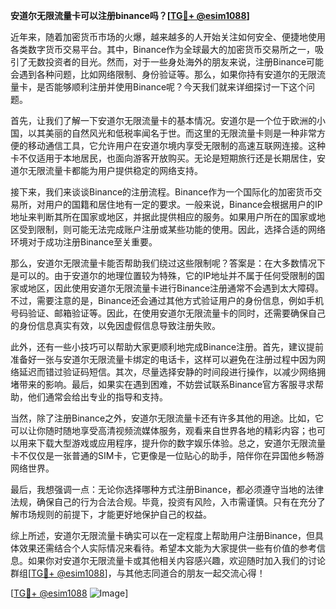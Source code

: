 **安道尔无限流量卡可以注册binance吗？[[TG💪+ @esim1088](https://t.me/s/esim1088)]**

近年来，随着加密货币市场的火爆，越来越多的人开始关注如何安全、便捷地使用各类数字货币交易平台。其中，Binance作为全球最大的加密货币交易所之一，吸引了无数投资者的目光。然而，对于一些身处海外的朋友来说，注册Binance可能会遇到各种问题，比如网络限制、身份验证等。那么，如果你持有安道尔的无限流量卡，是否能够顺利注册并使用Binance呢？今天我们就来详细探讨一下这个问题。

首先，让我们了解一下安道尔无限流量卡的基本情况。安道尔是一个位于欧洲的小国，以其美丽的自然风光和低税率闻名于世。而这里的无限流量卡则是一种非常方便的移动通信工具，它允许用户在安道尔境内享受无限制的高速互联网连接。这种卡不仅适用于本地居民，也面向游客开放购买。无论是短期旅行还是长期居住，安道尔无限流量卡都能为用户提供稳定的网络支持。

接下来，我们来谈谈Binance的注册流程。Binance作为一个国际化的加密货币交易所，对用户的国籍和居住地有一定的要求。一般来说，Binance会根据用户的IP地址来判断其所在国家或地区，并据此提供相应的服务。如果用户所在的国家或地区受到限制，则可能无法完成账户注册或某些功能的使用。因此，选择合适的网络环境对于成功注册Binance至关重要。

那么，安道尔无限流量卡能否帮助我们绕过这些限制呢？答案是：在大多数情况下是可以的。由于安道尔的地理位置较为特殊，它的IP地址并不属于任何受限制的国家或地区，因此使用安道尔无限流量卡进行Binance注册通常不会遇到太大障碍。不过，需要注意的是，Binance还会通过其他方式验证用户的身份信息，例如手机号码验证、邮箱验证等。因此，在使用安道尔无限流量卡的同时，还需要确保自己的身份信息真实有效，以免因虚假信息导致注册失败。

此外，还有一些小技巧可以帮助大家更顺利地完成Binance注册。首先，建议提前准备好一张与安道尔无限流量卡绑定的电话卡，这样可以避免在注册过程中因为网络延迟而错过验证码短信。其次，尽量选择安静的时间段进行操作，以减少网络拥堵带来的影响。最后，如果实在遇到困难，不妨尝试联系Binance官方客服寻求帮助，他们通常会给出专业的指导和支持。

当然，除了注册Binance之外，安道尔无限流量卡还有许多其他的用途。比如，它可以让你随时随地享受高清视频流媒体服务，观看来自世界各地的精彩内容；也可以用来下载大型游戏或应用程序，提升你的数字娱乐体验。总之，安道尔无限流量卡不仅仅是一张普通的SIM卡，它更像是一位贴心的助手，陪伴你在异国他乡畅游网络世界。

最后，我想强调一点：无论你选择哪种方式注册Binance，都必须遵守当地的法律法规，确保自己的行为合法合规。毕竟，投资有风险，入市需谨慎。只有在充分了解市场规则的前提下，才能更好地保护自己的权益。

综上所述，安道尔无限流量卡确实可以在一定程度上帮助用户注册Binance，但具体效果还需结合个人实际情况来看待。希望本文能为大家提供一些有价值的参考信息。如果你对安道尔无限流量卡或其他相关内容感兴趣，欢迎随时加入我们的讨论群组[[TG💪+ @esim1088](https://t.me/s/esim1088)]，与其他志同道合的朋友一起交流心得！

[[TG💪+ @esim1088](https://t.me/s/esim1088) ![Image](https://i.postimg.cc/4NQfJmqS/Snipaste-2025-05-13-00-14-12.png)]